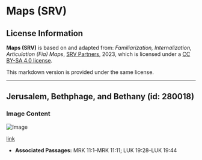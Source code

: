 # Maps (SRV)

## License Information

**Maps (SRV)** is based on and adapted from: _Familiarization, Internalization, Articulation (Fia) Maps_, [SRV Partners](https://srvpartners.org/home/), 2023, which is licensed under a [CC BY-SA 4.0 license](https://creativecommons.org/licenses/by-sa/4.0/legalcode.en).

This markdown version is provided under the same license.



--------------------------------

## Jerusalem, Bethphage, and Bethany (id: 280018)

### Image Content

![Image](https://cdn.aquifer.bible/aquifer-content/resources/FIAMaps/jerusalem-bethphage-and-bethany.jpg)

[link](https://cdn.aquifer.bible/aquifer-content/resources/FIAMaps/jerusalem-bethphage-and-bethany.jpg)

* **Associated Passages:** MRK 11:1–MRK 11:11; LUK 19:28–LUK 19:44

